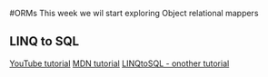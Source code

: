 #ORMs
This week we wil start exploring Object relational mappers

## LINQ to SQL
[YouTube tutorial](https://www.youtube.com/watch?v=bsncc8dYIgY)
[MDN tutorial](https://msdn.microsoft.com/en-us/library/bb425822.aspx)
[LINQtoSQL - onother tutorial](http://weblogs.asp.net/scottgu/using-linq-to-sql-part-1)
